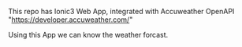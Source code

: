 This repo has Ionic3 Web App, integrated with Accuweather OpenAPI "https://developer.accuweather.com/"

Using this App we can know the weather forcast.
